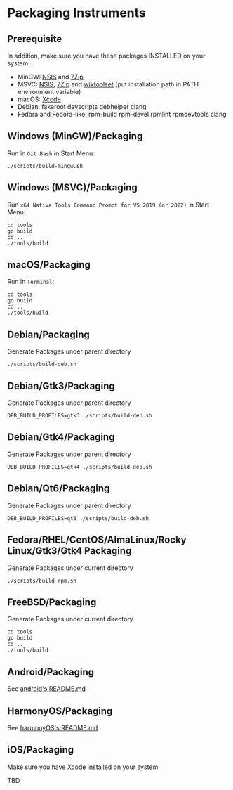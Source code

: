 # Packaging Instruments

## Prerequisite
In addition, make sure you have these packages INSTALLED on your system.
- MinGW: [NSIS] and [7Zip]
- MSVC: [NSIS], [7Zip] and [wixtoolset][wix3] (put installation path in PATH environment variable)
- macOS: [Xcode]
- Debian: fakeroot devscripts debhelper clang
- Fedora and Fedora-like: rpm-build rpm-devel rpmlint rpmdevtools clang

## Windows (MinGW)/Packaging

Run in `Git Bash` in Start Menu:
```
./scripts/build-mingw.sh
```

## Windows (MSVC)/Packaging

Run `x64 Native Tools Command Prompt for VS 2019 (or 2022)` in Start Menu:
```
cd tools
go build
cd ..
./tools/build
```

## macOS/Packaging

Run in `Terminal`:
```
cd tools
go build
cd ..
./tools/build
```

## Debian/Packaging

Generate Packages under parent directory
```
./scripts/build-deb.sh
```

## Debian/Gtk3/Packaging
Generate Packages under parent directory
```
DEB_BUILD_PROFILES=gtk3 ./scripts/build-deb.sh
```

## Debian/Gtk4/Packaging
Generate Packages under parent directory
```
DEB_BUILD_PROFILES=gtk4 ./scripts/build-deb.sh
```

## Debian/Qt6/Packaging
Generate Packages under parent directory
```
DEB_BUILD_PROFILES=qt6 ./scripts/build-deb.sh
```

## Fedora/RHEL/CentOS/AlmaLinux/Rocky Linux/Gtk3/Gtk4 Packaging

Generate Packages under current directory
```
./scripts/build-rpm.sh
```

## FreeBSD/Packaging

Generate Packages under current directory
```
cd tools
go build
cd ..
./tools/build
```

## Android/Packaging
See [android's README.md](android/README.md)

## HarmonyOS/Packaging
See [harmonyOS's README.md](harmony/README.md)

## iOS/Packaging
Make sure you have [Xcode] installed on your system.

TBD

[NSIS]: https://nsis.sourceforge.io/Download
[7Zip]: https://www.7-zip.org/
[wix3]: https://wixtoolset.org/docs/wix3/
[Xcode]: https://apps.apple.com/us/app/xcode/id497799835?mt=12
